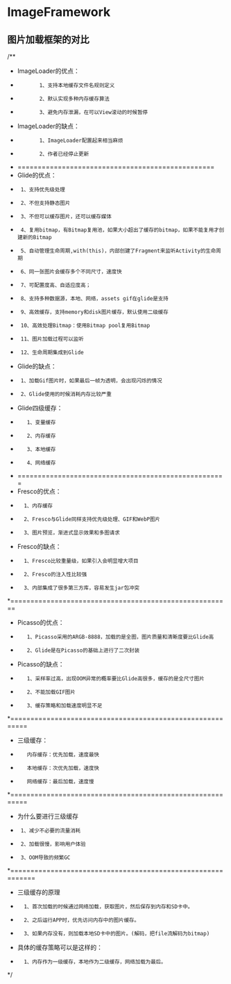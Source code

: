 # ImageFramework
## 图片加载框架的对比
/**
 * ImageLoader的优点：
 *            1、支持本地缓存文件名规则定义
 *            2、默认实现多种内存缓存算法
 *            3、避免内存泄漏，在可以View滚动的时候暂停
 * ImageLoader的缺点：
 *            1、ImageLoader配置起来相当麻烦
 *            2、作者已经停止更新
 * =================================================
 * Glide的优点：
 *      1、支持优先级处理
 *      2、不但支持静态图片
 *      3、不但可以缓存图片，还可以缓存媒体
 *      4、复用bitmap，有Bitmap复用池，如果大小超出了缓存的bitmap，如果不能复用才创建新的Bitmap
 *      5、自动管理生命周期,with(this)，内部创建了Fragment来监听Activity的生命周期
 *      6、同一张图片会缓存多个不同尺寸，速度快
 *      7、可配置度高、自适应度高；
 *      8、支持多种数据源，本地、网络，assets gif在glide是支持
 *      9、高效缓存，支持memory和disk图片缓存，默认使用二级缓存
 *      10、高效处理Bitmap：使用Bitmap pool复用Bitmap
 *      11、图片加载过程可以监听
 *      12、生命周期集成到Glide
 * Glide的缺点：
 *      1、加载Gif图片时，如果最后一帧为透明，会出现闪烁的情况
 *      2、Glide使用的时候消耗内存比较严重
 * Glide四级缓存：
 *        1、变量缓存
 *        2、内存缓存
 *        3、本地缓存
 *        4、网络缓存
 * ====================================================
 * Fresco的优点：
 *       1、内存缓存
 *       2、Fresco与Glide同样支持优先级处理、GIF和WebP图片
 *       3、图片预览，渐进式显示效果和多图请求
 * Fresco的缺点：
 *       1、Fresco比较重量级，如果引入会明显增大项目
 *       2、Fresco的注入性比较强
 *       3、内部集成了很多第三方库，容易发生jar包冲突
 *=======================================================
 * Picasso的优点：
 *        1、Picasso采用的ARGB-8888，加载的是全图，图片质量和清晰度要比Glide高
 *        2、Glide是在Picasso的基础上进行了二次封装
 * Picasso的缺点：
 *        1、采样率过高，出现OOM异常的概率要比Glide高很多，缓存的是全尺寸图片
 *        2、不能加载GIF图片
 *        3、缓存策略和加载速度明显不足
 *==========================================================
 * 三级缓存：
 *        内存缓存：优先加载，速度最快
 *        本地缓存：次优先加载，速度快
 *        网络缓存：最后加载，速度慢
 *==========================================================
 * 为什么要进行三级缓存
 *      1、减少不必要的流量消耗
 *      2、加载很慢，影响用户体验
 *      3、OOM导致的频繁GC
 *============================================================
 * 三级缓存的原理
 *       1、首次加载的时候通过网络加载，获取图片，然后保存到内存和SD卡中。
 *       2、之后运行APP时，优先访问内存中的图片缓存。
 *       3、如果内存没有，则加载本地SD卡中的图片。(解码，把file流解码为bitmap)
 * 具体的缓存策略可以是这样的：
 *       1、内存作为一级缓存，本地作为二级缓存，网络加载为最后。
 */
